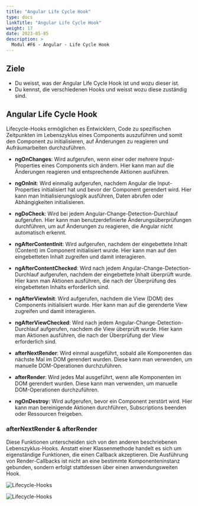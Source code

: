 ```yaml
---
title: "Angular Life Cycle Hook"
type: docs
linkTitle: "Angular Life Cycle Hook"
weight: 17
date: 2023-05-05
description: >
  Modul #F6 - Angular - Life Cycle Hook
---
```

## Ziele
* Du weisst, was der Angular Life Cycle Hook ist und wozu dieser ist.
* Du kennst, die verschiedenen Hooks und weisst wozu diese zuständig sind.

## Angular Life Cycle Hook
Lifecycle-Hooks ermöglichen es Entwicklern, Code zu spezifischen Zeitpunkten im Lebenszyklus eines Components auszuführen und somit den Component zu initialisieren, auf Änderungen zu reagieren und Aufräumarbeiten durchzuführen.

* **ngOnChanges**: Wird aufgerufen, wenn einer oder mehrere Input-Properties eines Components sich ändern. Hier kann man auf die Änderungen reagieren und entsprechende Aktionen ausführen.

* **ngOnInit**: Wird einmalig aufgerufen, nachdem Angular die Input-Properties initialisiert hat und bevor der Component gerendert wird. Hier kann man Initialisierungslogik ausführen, Daten abrufen oder Abhängigkeiten initialisieren.

* **ngDoCheck**: Wird bei jedem Angular-Change-Detection-Durchlauf aufgerufen. Hier kann man benutzerdefinierte Änderungsüberprüfungen durchführen, um auf Änderungen zu reagieren, die Angular nicht automatisch erkennt.

* **ngAfterContentInit**: Wird aufgerufen, nachdem der eingebettete Inhalt (Content) im Component initialisiert wurde. Hier kann man auf den eingebetteten Inhalt zugreifen und damit interagieren.

* **ngAfterContentChecked**: Wird nach jedem Angular-Change-Detection-Durchlauf aufgerufen, nachdem der eingebettete Inhalt überprüft wurde. Hier kann man Aktionen ausführen, die nach der Überprüfung des eingebetteten Inhalts erforderlich sind.

* **ngAfterViewInit**: Wird aufgerufen, nachdem die View (DOM) des Components initialisiert wurde. Hier kann man auf die gerenderte View zugreifen und damit interagieren.

* **ngAfterViewChecked**: Wird nach jedem Angular-Change-Detection-Durchlauf aufgerufen, nachdem die View überprüft wurde. Hier kann man Aktionen ausführen, die nach der Überprüfung der View erforderlich sind.

* **afterNextRender**: Wird einmal ausgeführt, sobald alle Komponenten das nächste Mal im DOM gerendert wurden. Diese kann man verwenden, um manuelle DOM-Operationen durchzuführen.

* **afterRender**: Wird jedes Mal ausgeführt, wenn alle Komponenten im DOM gerendert wurden. Diese kann man verwenden, um manuelle DOM-Operationen durchzuführen.

* **ngOnDestroy:** Wird aufgerufen, bevor ein Component zerstört wird. Hier kann man bereinigende Aktionen durchführen, Subscriptions beenden oder Ressourcen freigeben.

### afterNextRender & afterRender
Diese Funktionen unterscheiden sich von den anderen beschriebenen Lebenszyklus-Hooks. Anstatt einer Klassenmethode handelt es sich um eigenständige Funktionen, die einen Callback akzeptieren. 
Die Ausführung von Render-Callbacks ist nicht an eine bestimmte Komponenteninstanz gebunden, sondern erfolgt stattdessen über einen anwendungsweiten Hook.

![Lifecycle-Hooks ](../images/angular-lifecycle-init.png)

![Lifecycle-Hooks ](../images/angular-lifecycle-update.png)
